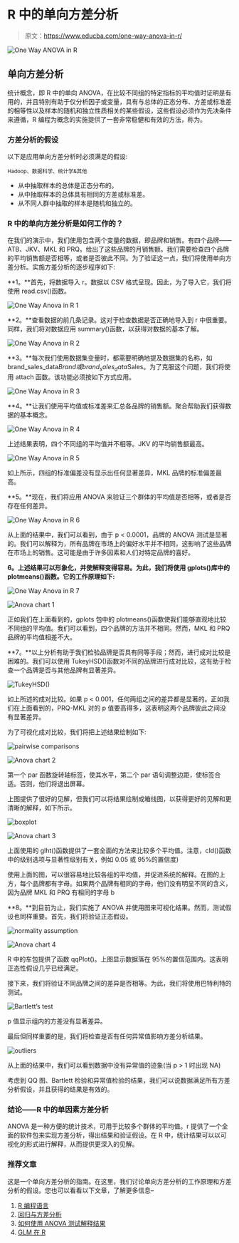 # R 中的单向方差分析

> 原文：<https://www.educba.com/one-way-anova-in-r/>

![One Way ANOVA in R](img/2e3a10833a8c38a327af4d08b3e3c4d4.png)



## 单向方差分析

统计概念，即 R 中的单向 ANOVA，在比较不同组的特定指标的平均值时证明是有用的，并且特别有助于仅分析因子或变量，具有与总体的正态分布、方差或标准差的相等性以及样本的随机和独立性质相关的某些假设，这些假设必须作为先决条件来遵循，R 编程为概念的实施提供了一套非常稳健和有效的方法，称为。

### 方差分析的假设

以下是应用单向方差分析时必须满足的假设:

<small>Hadoop、数据科学、统计学&其他</small>

*   从中抽取样本的总体是正态分布的。
*   从中抽取样本的总体具有相同的方差或标准差。
*   从不同人群中抽取的样本是随机和独立的。

### R 中的单向方差分析是如何工作的？

在我们的演示中，我们使用包含两个变量的数据，即品牌和销售。有四个品牌——ATB、JKV、MKL 和 PRQ。给出了这些品牌的月销售额。我们需要检查四个品牌的平均销售额是否相等，或者是否彼此不同。为了验证这一点，我们将使用单向方差分析。实施方差分析的逐步程序如下:

**1。**首先，将数据导入 r。数据以 CSV 格式呈现。因此，为了导入它，我们将使用 read.csv()函数。

![One Way Anova in R 1](img/9c90aea9ad1beffbeb44c28ca5f23dad.png)



**2。**查看数据的前几条记录。这对于检查数据是否正确地导入到 r 中很重要。同样，我们将对数据应用 summary()函数，以获得对数据的基本了解。

![One Way Anova in R 2](img/f193868d4e8751b95c682fe9a4755f91.png)



**3。**每次我们使用数据集变量时，都需要明确地提及数据集的名称，如 brand_sales_data$Brand 或 brand_sales_data$Sales。为了克服这个问题，我们将使用 attach 函数。该功能必须按如下方式应用。

![One Way Anova in R 3](img/9f40e1f4bb0cd9c6a6d34d757b22a465.png)



**4。**让我们使用平均值或标准差来汇总各品牌的销售额。聚合帮助我们获得数据的基本概念。

![One Way Anova in R 4](img/ac76e46e4bded5094d8d7f69b205f951.png)



上述结果表明，四个不同组的平均值并不相等。JKV 的平均销售额最高。

![One Way Anova in R 5](img/26c713ccf8b70e3b3def4ae5cb849c36.png)



如上所示，四组的标准偏差没有显示出任何显著差异，MKL 品牌的标准偏差最高。

**5。**现在，我们将应用 ANOVA 来验证三个群体的平均值是否相等，或者是否存在任何差异。

![One Way Anova in R 6](img/273e7728313ed31ce80c8f2bb4a7c5e2.png)



从上面的结果中，我们可以看到，由于 p < 0.0001，品牌的 ANOVA 测试是显著的。我们可以解释为，所有品牌在市场上的偏好水平并不相同，这影响了这些品牌在市场上的销售。这可能是由于许多因素和人们对特定品牌的喜好。

**6。上述结果可以形象化，并使解释变得容易。为此，我们将使用 gplots()库中的 plotmeans()函数。它的工作原理如下:**

![One Way Anova in R 7](img/1623cb9c7c1d9a638a7585313be89eb3.png)



![Anova chart 1](img/1868fb614e5409af67ae589927003934.png)



正如我们在上面看到的，gplots 包中的 plotmeans()函数使我们能够直观地比较不同组的平均值。我们可以看到，四个品牌的方法并不相同。然而，MKL 和 PRQ 品牌的平均值相差不大。

**7。**以上分析有助于我们检验品牌是否具有同等手段；然而，进行成对比较是困难的。我们可以使用 TukeyHSD()函数对不同的品牌进行成对比较，这有助于检查一个品牌是否与其他品牌有显著差异。

![TukeyHSD()](img/9def56d141a0f972259165cb080d227d.png)



如上所述的成对比较。如果 p < 0.001，任何两组之间的差异都是显著的。正如我们在上面看到的，PRQ-MKL 对的 p 值要高得多，这表明这两个品牌彼此之间没有显著差异。

为了可视化成对比较，我们将把上述结果绘制如下:

![pairwise comparisons](img/900b2bc16057f02a7dcf7c8c5b3804e5.png)



![Anova chart 2](img/039850253f750b450c90bdcd1d165458.png)



第一个 par 函数旋转轴标签，使其水平，第二个 par 语句调整边距，使标签合适。否则，他们将退出屏幕。

上图提供了很好的见解，但我们可以将结果绘制成箱线图，以获得更好的见解和更清晰的解释，如下所示。

![boxplot](img/fd029d2a57e81a537a2b026af58b9428.png)



![Anova chart 3](img/c6c550c174f1e4a996261fc187335812.png)



上面使用的 glht()函数提供了一套全面的方法来比较多个平均值。注意，cld()函数中的级别选项与显著性级别有关，例如 0.05 或 95%的置信度)

使用上面的图，可以很容易地比较各组的平均值，并促进系统的解释。在图的上方，每个品牌都有字母。如果两个品牌有相同的字母，他们没有明显不同的含义，因为品牌 MKL 和 PRQ 有相同的字母 b

**8。**到目前为止，我们实施了 ANOVA 并使用图来可视化结果。然而，测试假设也同样重要。首先，我们将验证正态假设。

![normality assumption](img/e264d0791390f703d4d57f8331ffe147.png)



![Anova chart 4](img/c753cf541b9b8b36ef17885cd35c5770.png)



R 中的车包提供了函数 qqPlot()。上图显示数据落在 95%的置信范围内。这表明正态性假设几乎已经满足。

接下来，我们将验证不同品牌之间的差异是否相等。为此，我们将使用巴特利特的测试。

![Bartlett’s test](img/17a5cd9bfe95e0327813d4b8619a9303.png)



p 值显示组内的方差没有显著差异。

最后但同样重要的是，我们将检查是否有任何异常值影响方差分析结果。

![outliers](img/15f338299f67d552a3e277d01bc417c5.png)



从上面的结果中，我们可以看到数据中没有异常值的迹象(当 p > 1 时出现 NA)

考虑到 QQ 图、Bartlett 检验和异常值检验的结果，我们可以说数据满足所有方差分析假设，并且获得的结果是有效的。

### 结论——R 中的单因素方差分析

ANOVA 是一种方便的统计技术，可用于比较多个群体的平均值。r 提供了一个全面的软件包来实现方差分析，得出结果和验证假设。在 R 中，统计结果可以以可视化的形式进行解释，从而提供更深入的见解。

### 推荐文章

这是一个单向方差分析的指南。在这里，我们讨论单向方差分析的工作原理和方差分析的假设。您也可以看看以下文章，了解更多信息–

1.  [R 编程语言](https://www.educba.com/r-programming-language/)
2.  [回归与方差分析](https://www.educba.com/regression-vs-anova/)
3.  [如何使用 ANOVA 测试解释结果](https://www.educba.com/interpreting-results-using-anova/)
4.  [GLM 在 R](https://www.educba.com/glm-in-r/)






